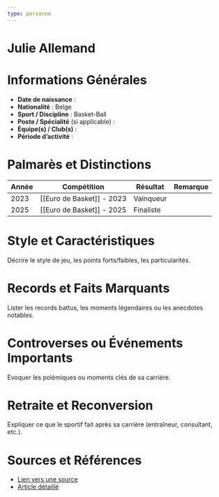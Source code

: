 ```yaml
---
type: personne
---
```


# Julie Allemand

# Informations Générales
- **Date de naissance** :  
- **Nationalité** :  Belge
- **Sport / Discipline** : Basket-Ball 
- **Poste / Spécialité** (si applicable) :  
- **Équipe(s) / Club(s)** :  
- **Période d’activité** :  

# Palmarès et Distinctions
| Année | Compétition               | Résultat  | Remarque |
| ----- | ------------------------- | --------- | -------- |
| 2023  | [[Euro de Basket]] - 2023 | Vainqueur |          |
| 2025  | [[Euro de Basket]] - 2025 | Finaliste |          |

# Style et Caractéristiques
Décrire le style de jeu, les points forts/faibles, les particularités.

# Records et Faits Marquants
Lister les records battus, les moments légendaires ou les anecdotes notables.

# Controverses ou Événements Importants
Évoquer les polémiques ou moments clés de sa carrière.

# Retraite et Reconversion
Expliquer ce que le sportif fait après sa carrière (entraîneur, consultant, etc.).

# Sources et Références
- [Lien vers une source](#)
- [Article détaillé](#)
